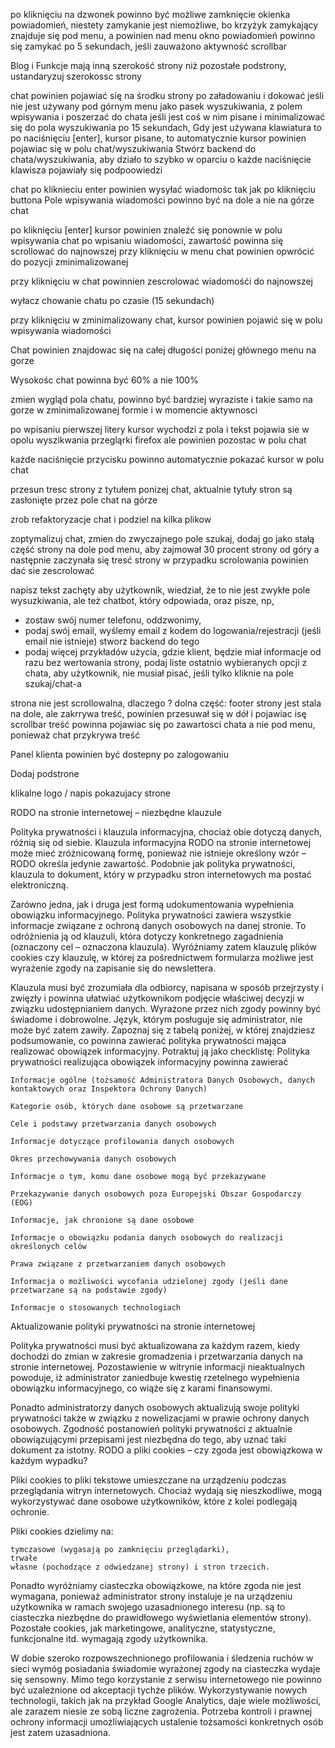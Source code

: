 po kliknięciu na dzwonek powinno być możliwe zamknięcie okienka powiadomień, niestety zamykanie jest niemożliwe, bo krzyżyk zamykający znajduje się pod menu, a powinien nad menu
okno powiadomień powinno się zamykać po 5 sekundach, jeśli zauważono aktywność scrollbar

Blog i Funkcje mają inną szerokość strony niż pozostałe podstrony, ustandaryzuj szerokossc strony 

chat powinien pojawiać się na środku strony po załadowaniu i dokować jeśli nie jest używany pod górnym menu jako pasek wyszukiwania, z polem wpisywania
i poszerzać do chata jeśli jest coś w nim pisane i minimalizować się do pola wyszukiwania  po 15 sekundach,
Gdy jest używana klawiatura to po naciśnięciu [enter], kursor pisane, to automatycznie kursor powinien pojawiac się w polu chat/wyszukiwania 
Stwórz backend do chata/wyszukiwania, aby działo to szybko w oparciu o każde naciśnięcie klawisza pojawiały się podpoowiedzi

chat po kliknieciu enter powinien wysyłać wiadomośc tak jak po kliknięciu buttona
Pole wpisywania wiadomości powinno być na dole a nie na górze chat

po kliknięciu [enter] kursor powinien znaleźć się ponownie w polu wpisywania chat
po wpisaniu wiadomości, zawartość powinna się scrollować do najnowszej
przy kliknięciu w menu chat powinien opwrócić do pozycji zminimalizowanej 

przy kliknięciu w chat powinnien zescrolować wiadomośći do najnowszej

wyłacz chowanie chatu po czasie (15 sekundach)

przy kliknięciu w zminimalizowany chat, kursor powinien pojawić się w polu wpisywania wiadomości

Chat powinien znajdowac się na całej długości poniżej głównego menu na gorze

Wysokośc chat powinna być 60% a nie 100%

zmien wygląd pola chatu, powinno być bardziej wyraziste i takie samo na gorze w zminimalizowanej formie i w momencie aktywnosci

po wpisaniu pierwszej litery kursor wychodzi z pola i tekst pojawia sie w opolu wyszikwania przegląrki firefox ale powinien pozostac w polu chat

każde naciśnięcie przycisku powinno automatycznie pokazać kursor w polu chat 

przesun tresc strony z tytułem ponizej chat, aktualnie tytuły stron są zasłonięte przez pole chat na górze

zrob refaktoryzacje chat i podziel na kilka plikow

zoptymalizuj chat, zmien do zwyczajnego pole szukaj, dodaj go jako stałą część strony na dole pod menu, aby zajmował 30 procent strony od góry a następnie zaczynała się tresć strony
w przypadku scrolowania powinien dać sie zescrolować 

napisz tekst zachęty aby użytkownik, wiedział, że to nie jest zwykłe pole wysuzkiwania, ale też chatbot, który odpowiada, oraz pisze, np, 
- zostaw swój numer telefonu, oddzwonimy,
- podaj swój email, wyślemy email z kodem do logowania/rejestracji (jeśli email nie istnieje) stworz backend do tego
- podaj więcej przykładów użycia, gdzie klient, będzie miał informacje od razu bez wertowania strony, podaj liste ostatnio wybieranych opcji z chata, 
aby użytkownik, nie musiał pisać, jeśli tylko kliknie na pole szukaj/chat-a 


strona nie jest scrollowalna, dlaczego ? dolna część: footer strony jest stala na dole, ale zakrrywa treść, powinien przesuwał się w dół i pojawiac isę scrollbar 
treść powinna pojawiac się po zawartosci chata a nie pod menu, ponieważ chat przykrywa treść 




Panel klienta powinien być dostepny po zalogowaniu

Dodaj podstrone 

klikalne logo / napis pokazujacy strone



RODO na stronie internetowej – niezbędne klauzule

Polityka prywatności i klauzula informacyjna, chociaż obie dotyczą danych, różnią się od siebie. Klauzula informacyjna RODO na stronie internetowej może mieć zróżnicowaną formę, ponieważ nie istnieje określony wzór – RODO określa jedynie zawartość. Podobnie jak polityka prywatności, klauzula to dokument, który w przypadku stron internetowych ma postać elektroniczną.

Zarówno jedna, jak i druga jest formą udokumentowania wypełnienia obowiązku informacyjnego. Polityka prywatności zawiera wszystkie informacje związane z ochroną danych osobowych na danej stronie. To  odróżnienia ją od klauzuli, która dotyczy konkretnego zagadnienia (oznaczony cel – oznaczona klauzula). Wyróżniamy zatem klauzulę plików cookies czy klauzulę, w której za pośrednictwem formularza możliwe jest wyrażenie zgody na zapisanie się do newslettera.

Klauzula musi być zrozumiała dla odbiorcy, napisana w sposób przejrzysty i zwięzły i powinna ułatwiać użytkownikom podjęcie właściwej decyzji w związku udostępnianiem danych. Wyrażone przez nich zgody powinny być świadome i dobrowolne. Język, którym posługuje się administrator, nie może być zatem zawiły. Zapoznaj się z tabelą poniżej, w której znajdziesz podsumowanie, co powinna zawierać polityka prywatności mająca realizować obowiązek informacyjny. Potraktuj ją jako checklistę:
Polityka prywatności realizująca obowiązek informacyjny powinna zawierać

    Informacje ogólne (tożsamość Administratora Danych Osobowych, danych kontaktowych oraz Inspektora Ochrony Danych)

    Kategorie osób, których dane osobowe są przetwarzane

    Cele i podstawy przetwarzania danych osobowych

    Informacje dotyczące profilowania danych osobowych

    Okres przechowywania danych osobowych

    Informacje o tym, komu dane osobowe mogą być przekazywane

    Przekazywanie danych osobowych poza Europejski Obszar Gospodarczy (EOG)

    Informacje, jak chronione są dane osobowe

    Informacje o obowiązku podania danych osobowych do realizacji określonych celów

    Prawa związane z przetwarzaniem danych osobowych

    Informacja o możliwości wycofania udzielonej zgody (jeśli dane przetwarzane są na podstawie zgody)

    Informacje o stosowanych technologiach

Aktualizowanie polityki prywatności na stronie internetowej

Polityka prywatności musi być aktualizowana za każdym razem, kiedy dochodzi do zmian w zakresie gromadzenia i przetwarzania danych na stronie internetowej. Pozostawienie w witrynie informacji nieaktualnych powoduje, iż administrator zaniedbuje kwestię rzetelnego wypełnienia obowiązku informacyjnego, co wiąże się z karami finansowymi.

Ponadto administratorzy danych osobowych aktualizują swoje polityki prywatności także w związku z nowelizacjami w prawie ochrony danych osobowych. Zgodność postanowień polityki prywatności z aktualnie obowiązującymi przepisami jest niezbędna do tego, aby uznać taki dokument za istotny.
RODO a pliki cookies – czy zgoda jest obowiązkowa w każdym wypadku?

Pliki cookies to pliki tekstowe umieszczane na urządzeniu podczas przeglądania witryn internetowych. Chociaż wydają się nieszkodliwe, mogą wykorzystywać dane osobowe użytkowników, które z kolei podlegają ochronie.

Pliki cookies dzielimy na:

    tymczasowe (wygasają po zamknięciu przeglądarki), 
    trwałe
    własne (pochodzące z odwiedzanej strony) i stron trzecich. 

Ponadto wyróżniamy ciasteczka obowiązkowe, na które zgoda nie jest wymagana, ponieważ administrator strony instaluje je na urządzeniu użytkownika w ramach swojego uzasadnionego interesu (np. są to ciasteczka niezbędne do prawidłowego wyświetlania elementów strony). Pozostałe cookies, jak marketingowe, analityczne, statystyczne, funkcjonalne itd. wymagają zgody użytkownika.

W dobie szeroko rozpowszechnionego profilowania i śledzenia ruchów w sieci wymóg posiadania świadomie wyrażonej zgody na ciasteczka wydaje się sensowny. Mimo tego korzystanie z serwisu internetowego nie powinno być uzależnione od akceptacji tychże plików. Wykorzystywanie nowych technologii, takich jak na przykład Google Analytics, daje wiele możliwości, ale zarazem niesie ze sobą liczne zagrożenia. Potrzeba kontroli i prawnej ochrony informacji umożliwiających ustalenie tożsamości konkretnych osób jest zatem uzasadniona.
